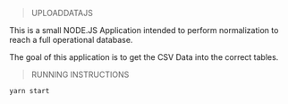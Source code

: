 > UPLOADDATAJS

This is a small NODE.JS Application intended to perform normalization to reach a full operational database.

The goal of this application is to get the CSV Data into the correct tables.

> RUNNING INSTRUCTIONS

`yarn start`